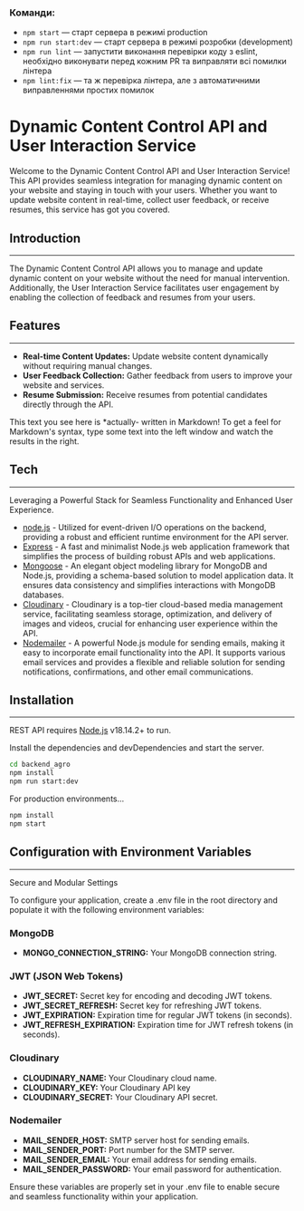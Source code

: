 ### Команди:

- `npm start` &mdash; старт сервера в режимі production
- `npm run start:dev` &mdash; старт сервера в режимі розробки (development)
- `npm run lint` &mdash; запустити виконання перевірки коду з eslint, необхідно
  виконувати перед кожним PR та виправляти всі помилки лінтера
- `npm lint:fix` &mdash; та ж перевірка лінтера, але з автоматичними
  виправленнями простих помилок

# Dynamic Content Control API and User Interaction Service

Welcome to the Dynamic Content Control API and User Interaction Service! This
API provides seamless integration for managing dynamic content on your website
and staying in touch with your users. Whether you want to update website content
in real-time, collect user feedback, or receive resumes, this service has got
you covered.

## Introduction

---

The Dynamic Content Control API allows you to manage and update dynamic content
on your website without the need for manual intervention. Additionally, the User
Interaction Service facilitates user engagement by enabling the collection of
feedback and resumes from your users.

## Features

---

- **Real-time Content Updates:** Update website content dynamically without
  requiring manual changes.
- **User Feedback Collection:** Gather feedback from users to improve your
  website and services.
- **Resume Submission:** Receive resumes from potential candidates directly
  through the API.

This text you see here is \*actually- written in Markdown! To get a feel for
Markdown's syntax, type some text into the left window and watch the results in
the right.

## Tech

---

Leveraging a Powerful Stack for Seamless Functionality and Enhanced User
Experience.

- [node.js](https://nodejs.org/) - Utilized for event-driven I/O operations on
  the backend, providing a robust and efficient runtime environment for the API
  server.
- [Express](https://expressjs.com/) - A fast and minimalist Node.js web
  application framework that simplifies the process of building robust APIs and
  web applications.
- [Mongoose](https://mongoosejs.com/) - An elegant object modeling library for
  MongoDB and Node.js, providing a schema-based solution to model application
  data. It ensures data consistency and simplifies interactions with MongoDB
  databases.
- [Cloudinary](https://cloudinary.com/) - Cloudinary is a top-tier cloud-based
  media management service, facilitating seamless storage, optimization, and
  delivery of images and videos, crucial for enhancing user experience within
  the API.
- [Nodemailer](https://www.npmjs.com/package/nodemailer) - A powerful Node.js
  module for sending emails, making it easy to incorporate email functionality
  into the API. It supports various email services and provides a flexible and
  reliable solution for sending notifications, confirmations, and other email
  communications.

## Installation

---

REST API requires [Node.js](https://nodejs.org/) v18.14.2+ to run.

Install the dependencies and devDependencies and start the server.

```sh
cd backend_agro
npm install
npm run start:dev
```

For production environments...

```sh
npm install
npm start
```

## Configuration with Environment Variables

---

Secure and Modular Settings

To configure your application, create a .env file in the root directory and
populate it with the following environment variables:

### MongoDB

- **MONGO_CONNECTION_STRING:** Your MongoDB connection string.

### JWT (JSON Web Tokens)

- **JWT_SECRET:** Secret key for encoding and decoding JWT tokens.
- **JWT_SECRET_REFRESH:** Secret key for refreshing JWT tokens.
- **JWT_EXPIRATION:** Expiration time for regular JWT tokens (in seconds).
- **JWT_REFRESH_EXPIRATION:** Expiration time for JWT refresh tokens (in
  seconds).

### Cloudinary

- **CLOUDINARY_NAME:** Your Cloudinary cloud name.
- **CLOUDINARY_KEY:** Your Cloudinary API key
- **CLOUDINARY_SECRET:** Your Cloudinary API secret.

### Nodemailer

- **MAIL_SENDER_HOST:** SMTP server host for sending emails.
- **MAIL_SENDER_PORT:** Port number for the SMTP server.
- **MAIL_SENDER_EMAIL:** Your email address for sending emails.
- **MAIL_SENDER_PASSWORD:** Your email password for authentication.

Ensure these variables are properly set in your .env file to enable secure and
seamless functionality within your application.
